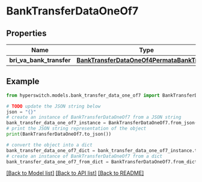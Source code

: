 # BankTransferDataOneOf7


## Properties

Name | Type | Description | Notes
------------ | ------------- | ------------- | -------------
**bri_va_bank_transfer** | [**BankTransferDataOneOf4PermataBankTransfer**](BankTransferDataOneOf4PermataBankTransfer.md) |  | 

## Example

```python
from hyperswitch.models.bank_transfer_data_one_of7 import BankTransferDataOneOf7

# TODO update the JSON string below
json = "{}"
# create an instance of BankTransferDataOneOf7 from a JSON string
bank_transfer_data_one_of7_instance = BankTransferDataOneOf7.from_json(json)
# print the JSON string representation of the object
print(BankTransferDataOneOf7.to_json())

# convert the object into a dict
bank_transfer_data_one_of7_dict = bank_transfer_data_one_of7_instance.to_dict()
# create an instance of BankTransferDataOneOf7 from a dict
bank_transfer_data_one_of7_from_dict = BankTransferDataOneOf7.from_dict(bank_transfer_data_one_of7_dict)
```
[[Back to Model list]](../README.md#documentation-for-models) [[Back to API list]](../README.md#documentation-for-api-endpoints) [[Back to README]](../README.md)


